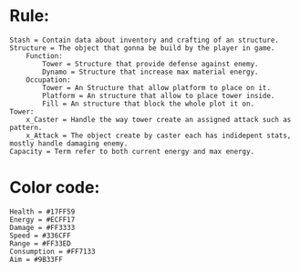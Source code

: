 # Rule:
	Stash = Contain data about inventory and crafting of an structure.
	Structure = The object that gonna be build by the player in game.
		Function:
			Tower = Structure that provide defense against enemy.
			Dynamo = Structure that increase max material energy.
		Occupation:
			Tower = An Structure that allow platform to place on it.
			Platform = An structure that allow to place tower inside.
			Fill = An structure that block the whole plot it on.
	Tower:
		x_Caster = Handle the way tower create an assigned attack such as pattern.
		x_Attack = The object create by caster each has indidepent stats, mostly handle damaging enemy.
	Capacity = Term refer to both current energy and max energy.

# Color code:
	Health = #17FF59
	Energy = #ECFF17
	Damage = #FF3333
	Speed = #336CFF
	Range = #FF33ED
	Consumption = #FF7133
	Aim = #9B33FF